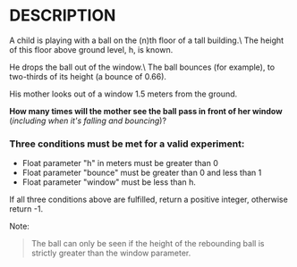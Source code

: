 # DESCRIPTION
A child is playing with a ball on the (n)th floor of a tall building.\ The height of this floor above ground level, h, is known.

He drops the ball out of the window.\ The ball bounces (for example), to two-thirds of its height (a bounce of 0.66).

His mother looks out of a window 1.5 meters from the ground.

**How many times will the mother see the ball pass in front of her window** (_including when it's falling and bouncing_)?
### Three conditions must be met for a valid experiment:

* Float parameter "h" in meters must be greater than 0
* Float parameter "bounce" must be greater than 0 and less than 1
* Float parameter "window" must be less than h.

If all three conditions above are fulfilled, return a positive integer, otherwise return -1.

Note: 
>The ball can only be seen if the height of the rebounding ball is strictly greater than the window parameter.